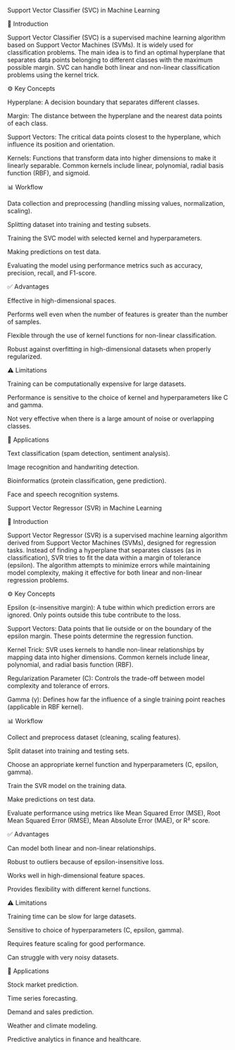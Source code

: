 Support Vector Classifier (SVC) in Machine Learning

📌 Introduction

Support Vector Classifier (SVC) is a supervised machine learning algorithm based on Support Vector Machines (SVMs). It is widely used for classification problems. The main idea is to find an optimal hyperplane that separates data points belonging to different classes with the maximum possible margin. SVC can handle both linear and non-linear classification problems using the kernel trick.

⚙️ Key Concepts

Hyperplane: A decision boundary that separates different classes.

Margin: The distance between the hyperplane and the nearest data points of each class.

Support Vectors: The critical data points closest to the hyperplane, which influence its position and orientation.

Kernels: Functions that transform data into higher dimensions to make it linearly separable. Common kernels include linear, polynomial, radial basis function (RBF), and sigmoid.

📊 Workflow

Data collection and preprocessing (handling missing values, normalization, scaling).

Splitting dataset into training and testing subsets.

Training the SVC model with selected kernel and hyperparameters.

Making predictions on test data.

Evaluating the model using performance metrics such as accuracy, precision, recall, and F1-score.

✅ Advantages

Effective in high-dimensional spaces.

Performs well even when the number of features is greater than the number of samples.

Flexible through the use of kernel functions for non-linear classification.

Robust against overfitting in high-dimensional datasets when properly regularized.

⚠️ Limitations

Training can be computationally expensive for large datasets.

Performance is sensitive to the choice of kernel and hyperparameters like C and gamma.

Not very effective when there is a large amount of noise or overlapping classes.

📌 Applications

Text classification (spam detection, sentiment analysis).

Image recognition and handwriting detection.

Bioinformatics (protein classification, gene prediction).

Face and speech recognition systems.



Support Vector Regressor (SVR) in Machine Learning

📌 Introduction

Support Vector Regressor (SVR) is a supervised machine learning algorithm derived from Support Vector Machines (SVMs), designed for regression tasks. Instead of finding a hyperplane that separates classes (as in classification), SVR tries to fit the data within a margin of tolerance (epsilon). The algorithm attempts to minimize errors while maintaining model complexity, making it effective for both linear and non-linear regression problems.

⚙️ Key Concepts

Epsilon (ε-insensitive margin): A tube within which prediction errors are ignored. Only points outside this tube contribute to the loss.

Support Vectors: Data points that lie outside or on the boundary of the epsilon margin. These points determine the regression function.

Kernel Trick: SVR uses kernels to handle non-linear relationships by mapping data into higher dimensions. Common kernels include linear, polynomial, and radial basis function (RBF).

Regularization Parameter (C): Controls the trade-off between model complexity and tolerance of errors.

Gamma (γ): Defines how far the influence of a single training point reaches (applicable in RBF kernel).

📊 Workflow

Collect and preprocess dataset (cleaning, scaling features).

Split dataset into training and testing sets.

Choose an appropriate kernel function and hyperparameters (C, epsilon, gamma).

Train the SVR model on the training data.

Make predictions on test data.

Evaluate performance using metrics like Mean Squared Error (MSE), Root Mean Squared Error (RMSE), Mean Absolute Error (MAE), or R² score.

✅ Advantages

Can model both linear and non-linear relationships.

Robust to outliers because of epsilon-insensitive loss.

Works well in high-dimensional feature spaces.

Provides flexibility with different kernel functions.

⚠️ Limitations

Training time can be slow for large datasets.

Sensitive to choice of hyperparameters (C, epsilon, gamma).

Requires feature scaling for good performance.

Can struggle with very noisy datasets.

📌 Applications

Stock market prediction.

Time series forecasting.

Demand and sales prediction.

Weather and climate modeling.

Predictive analytics in finance and healthcare.
